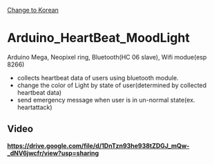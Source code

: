 [Change to Korean](https://github.com/HYORIMLEE/Arduino_HeartBeat_MoodLight/blob/master/README.md)
# Arduino_HeartBeat_MoodLight 
Arduino Mega, Neopixel ring, Bluetooth(HC 06 slave), Wifi modue(esp 8266)

* collects heartbeat data of users using bluetooth module.
* change the color of Light by state of user(determined by collected heartbeat data)
* send emergency message when user is in un-normal state(ex. heartattack)

## Video
**https://drive.google.com/file/d/1DnTzn93he938tZDGJ_mQw-_dNV6jwcfr/view?usp=sharing**

